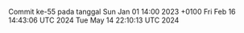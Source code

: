 Commit ke-55 pada tanggal Sun Jan 01 14:00 2023 +0100
Fri Feb 16 14:43:06 UTC 2024
Tue May 14 22:10:13 UTC 2024
